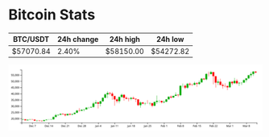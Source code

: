 # Bitcoin Stats

BTC/USDT|24h change|24h high|24h low|
|---|---|---|---|
|$57070.84|2.40%|$58150.00|$54272.82|

<img src="./chart.svg">
